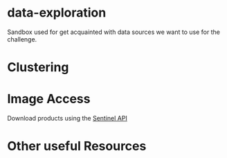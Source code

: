 # data-exploration
Sandbox used for get acquainted with data sources we want to use for the challenge.


# Clustering

# Image Access
Download products using the [Sentinel API](https://scihub.copernicus.eu/dhus)


# Other useful Resources

